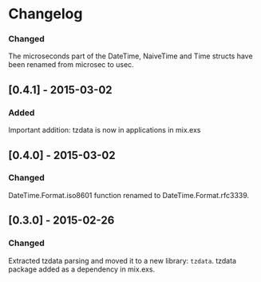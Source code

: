# Changelog

### Changed

The microseconds part of the DateTime, NaiveTime and Time structs have been
renamed from microsec to usec.

## [0.4.1] - 2015-03-02
### Added

Important addition: tzdata is now in applications in mix.exs

## [0.4.0] - 2015-03-02
### Changed

DateTime.Format.iso8601 function renamed to DateTime.Format.rfc3339.

## [0.3.0] - 2015-02-26
### Changed

Extracted tzdata parsing and moved it to a new library: `tzdata`.
tzdata package added as a dependency in mix.exs.
